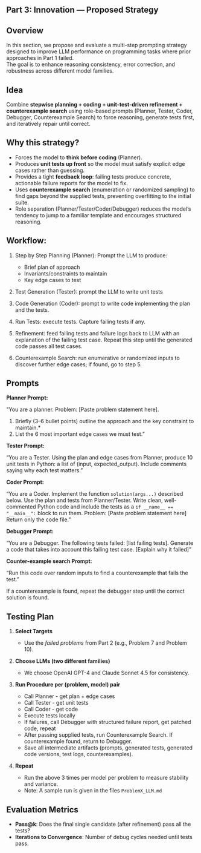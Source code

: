 ## Part 3: Innovation — Proposed Strategy

## Overview
In this section, we propose and evaluate a multi-step prompting strategy designed to improve LLM performance on programming tasks where prior approaches in Part 1 failed.  
The goal is to enhance reasoning consistency, error correction, and robustness across different model families.

## Idea 
Combine **stepwise planning + coding + unit-test-driven refinement + counterexample search** using role-based prompts (Planner, Tester, Coder, Debugger, Counterexample Search) to force reasoning, generate tests first, and iteratively repair until correct.

## Why this strategy?
- Forces the model to **think before coding** (Planner).
- Produces **unit tests up front** so the model must satisfy explicit edge cases rather than guessing.
- Provides a tight **feedback loop**: failing tests produce concrete, actionable failure reports for the model to fix.
- Uses **counterexample search** (enumeration or randomized sampling) to find gaps beyond the supplied tests, preventing overfitting to the initial suite.
- Role separation (Planner/Tester/Coder/Debugger) reduces the model’s tendency to jump to a familiar template and encourages structured reasoning.

## Workflow: 
1. Step by Step Planning (Planner): Prompt the LLM to produce:
    - Brief plan of approach
    - Invariants/constraints to maintain
    - Key edge cases to test

2. Test Generation (Tester): prompt the LLM to write unit tests 

3. Code Generation (Coder): prompt to write code implementing the plan and the tests.

4. Run Tests: execute tests. Capture failing tests if any. 

5. Refinement: feed failing tests and failure logs back to LLM with an explanation of the failing test case. Repeat this step until the generated code passes all test cases.  

6. Counterexample Search: run enumerative or randomized inputs to discover further edge cases; if found, go to step 5.

## Prompts

**Planner Prompt:**

"You are a planner. Problem: [Paste problem statement here].
1) Briefly (3–6 bullet points) outline the approach and the key constraint to maintain.*
2) List the 6 most important edge cases we must test.”

**Tester Prompt:**

“You are a Tester. Using the plan and edge cases from Planner, produce 10 unit tests in Python: a list of (input, expected_output). Include comments saying why each test matters.” 

**Coder Prompt:**

“You are a Coder. Implement the function `solution(args...)` described below. Use the plan and tests from Planner/Tester. Write clean, well-commented Python code and include the tests as a `if __name__ == "__main__":` block to run them.
Problem: [Paste problem statement here]
Return only the code file.”

**Debugger Prompt:**

“You are a Debugger. The following tests failed: [list failing tests]. Generate a code that takes into account this failing test case. [Explain why it failed]”


**Counter-example search Prompt:**

“Run this code over random inputs to find a counterexample that fails the test.”

If a counterexample is found, repeat the debugger step until the correct solution is found. 

## Testing Plan 

1. **Select Targets**
   - Use the *failed problems* from Part 2 (e.g., Problem 7 and Problem 10).

2. **Choose LLMs (two different families)**
   - We choose OpenAI GPT-4 and Claude Sonnet 4.5 for consistency.

3. **Run Procedure per (problem, model) pair**
   - Call Planner - get plan + edge cases  
   - Call Tester - get unit tests  
   - Call Coder - get code  
   - Execute tests locally  
   - If failures, call Debugger with structured failure report, get patched code, repeat  
   - After passing supplied tests, run Counterexample Search. If counterexample found, return to Debugger.  
   - Save all intermediate artifacts (prompts, generated tests, generated code versions, test logs, counterexamples).

4. **Repeat**
   - Run the above 3 times per model per problem to measure stability and variance.
   - Note: A sample run is given in the files `ProblemX_LLM.md`

## Evaluation Metrics

- **Pass@k**: Does the final single candidate (after refinement) pass all the tests?
- **Iterations to Convergence**: Number of debug cycles needed until tests pass.







